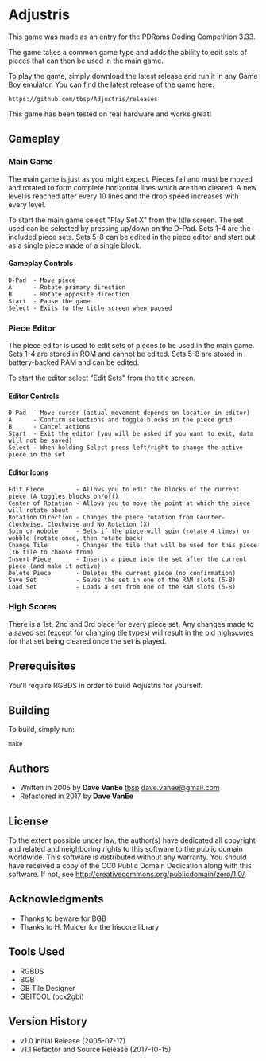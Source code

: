 # Adjustris

This game was made as an entry for the PDRoms Coding Competition 3.33.

The game takes a common game type and adds the ability to edit sets of pieces that can then be used in the main game.

To play the game, simply download the latest release and run it in any Game Boy emulator. You can find the latest release of the game here:

    https://github.com/tbsp/Adjustris/releases
    
This game has been tested on real hardware and works great!

## Gameplay

### Main Game

The main game is just as you might expect.  Pieces fall and must be moved and rotated to form complete horizontal lines which are then cleared.  A new level is reached after every 10 lines and the drop speed increases with every level.

To start the main game select "Play Set X" from the title screen.  The set used can be selected by pressing up/down on the D-Pad.  Sets 1-4 are the included piece sets.  Sets 5-8 can be edited in the piece editor and start out as a single piece made of a single block.

#### Gameplay Controls

```
D-Pad  - Move piece
A      - Rotate primary direction
B      - Rotate opposite direction
Start  - Pause the game
Select - Exits to the title screen when paused
```

### Piece Editor

The piece editor is used to edit sets of pieces to be used in the main game.  Sets 1-4 are stored in ROM and cannot be edited.  Sets 5-8 are stored in battery-backed RAM and can be edited.

To start the editor select "Edit Sets" from the title screen.

#### Editor Controls

```
D-Pad  - Move cursor (actual movement depends on location in editor)
A      - Confirm selections and toggle blocks in the piece grid
B      - Cancel actions
Start  - Exit the editor (you will be asked if you want to exit, data will not be saved)
Select - When holding Select press left/right to change the active piece in the set
```

#### Editor Icons

```
Edit Piece         - Allows you to edit the blocks of the current piece (A toggles blocks on/off)
Center of Rotation - Allows you to move the point at which the piece will rotate about
Rotation Direction - Changes the piece rotation from Counter-Clockwise, Clockwise and No Rotation (X)
Spin or Wobble     - Sets if the piece will spin (rotate 4 times) or wobble (rotate once, then rotate back)
Change Tile        - Changes the tile that will be used for this piece (16 tile to choose from)
Insert Piece       - Inserts a piece into the set after the current piece (and make it active)
Delete Piece       - Deletes the current piece (no confirmation)
Save Set           - Saves the set in one of the RAM slots (5-8)
Load Set           - Loads a set from one of the RAM slots (5-8)
```

### High Scores

There is a 1st, 2nd and 3rd place for every piece set.  Any changes made to a saved set (except for changing tile types) will result in the old highscores for that set being cleared once the set is played.


## Prerequisites

You'll require RGBDS in order to build Adjustris for yourself.

## Building

To build, simply run:

```
make
```

## Authors 

* Written in 2005 by **Dave VanEe** [tbsp](https://github.com/tbsp) dave.vanee@gmail.com
* Refactored in 2017 by **Dave VanEe**

## License

To the extent possible under law, the author(s) have dedicated all copyright and related and neighboring rights to this software to the public domain worldwide. This software is distributed without any warranty.
You should have received a copy of the CC0 Public Domain Dedication along with this software. If not, see <http://creativecommons.org/publicdomain/zero/1.0/>.

## Acknowledgments

* Thanks to beware for BGB
* Thanks to H. Mulder for the hiscore library

## Tools Used

* RGBDS
* BGB
* GB Tile Designer
* GBITOOL (pcx2gbi)

## Version History

* v1.0 Initial Release (2005-07-17)
* v1.1 Refactor and Source Release (2017-10-15)
